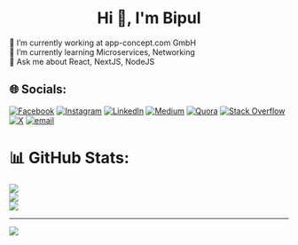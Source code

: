 <h1 align="center">Hi 👋, I'm Bipul</h1>
🔭 I’m currently working at app-concept.com GmbH<br>🌱 I’m currently learning Microservices, Networking<br>💬 Ask me about React, NextJS, NodeJS


## 🌐 Socials:
[![Facebook](https://img.shields.io/badge/Facebook-%231877F2.svg?logo=Facebook&logoColor=white)](https://facebook.com/bipulhf) [![Instagram](https://img.shields.io/badge/Instagram-%23E4405F.svg?logo=Instagram&logoColor=white)](https://instagram.com/bipul_hf) [![LinkedIn](https://img.shields.io/badge/LinkedIn-%230077B5.svg?logo=linkedin&logoColor=white)](https://linkedin.com/in/bipulhf) [![Medium](https://img.shields.io/badge/Medium-12100E?logo=medium&logoColor=white)](https://medium.com/@bipulhf) [![Quora](https://img.shields.io/badge/Quora-%23B92B27.svg?logo=Quora&logoColor=white)](https://quora.com/profile/bipulhf) [![Stack Overflow](https://img.shields.io/badge/-Stackoverflow-FE7A16?logo=stack-overflow&logoColor=white)](https://stackoverflow.com/users/6945795) [![X](https://img.shields.io/badge/X-black.svg?logo=X&logoColor=white)](https://x.com/HfBipul) [![email](https://img.shields.io/badge/Email-D14836?logo=gmail&logoColor=white)](mailto:bipulhf@gmail.com) 

# 📊 GitHub Stats:
![](https://github-readme-stats.vercel.app/api?username=bipulhf&theme=dark&hide_border=false&include_all_commits=true&count_private=true)<br/>
![](https://nirzak-streak-stats.vercel.app/?user=bipulhf&theme=dark&hide_border=false)<br/>
![](https://github-readme-stats.vercel.app/api/top-langs/?username=bipulhf&theme=dark&hide_border=false&include_all_commits=true&count_private=true&layout=compact)

---
[![](https://visitcount.itsvg.in/api?id=bipulhf&icon=0&color=0)](https://visitcount.itsvg.in)

<!-- Proudly created with GPRM ( https://gprm.itsvg.in ) -->
